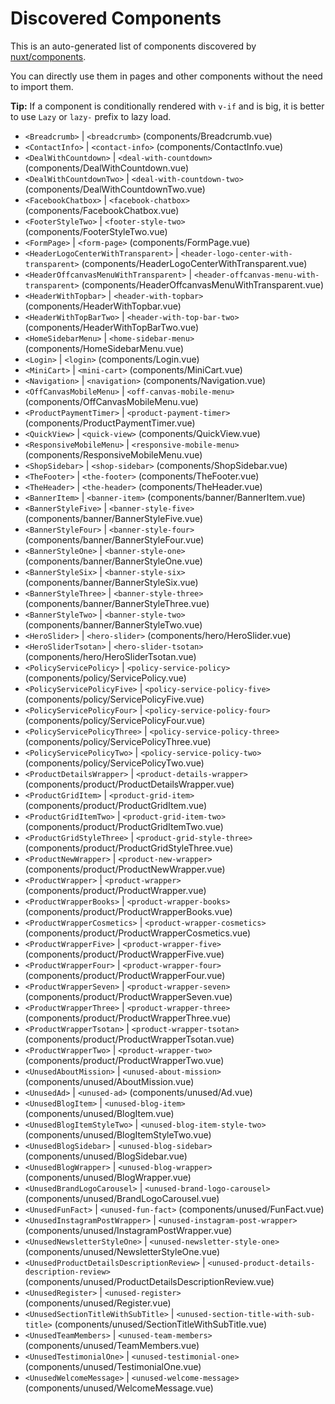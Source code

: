 # Discovered Components

This is an auto-generated list of components discovered by [nuxt/components](https://github.com/nuxt/components).

You can directly use them in pages and other components without the need to import them.

**Tip:** If a component is conditionally rendered with `v-if` and is big, it is better to use `Lazy` or `lazy-` prefix to lazy load.

- `<Breadcrumb>` | `<breadcrumb>` (components/Breadcrumb.vue)
- `<ContactInfo>` | `<contact-info>` (components/ContactInfo.vue)
- `<DealWithCountdown>` | `<deal-with-countdown>` (components/DealWithCountdown.vue)
- `<DealWithCountdownTwo>` | `<deal-with-countdown-two>` (components/DealWithCountdownTwo.vue)
- `<FacebookChatbox>` | `<facebook-chatbox>` (components/FacebookChatbox.vue)
- `<FooterStyleTwo>` | `<footer-style-two>` (components/FooterStyleTwo.vue)
- `<FormPage>` | `<form-page>` (components/FormPage.vue)
- `<HeaderLogoCenterWithTransparent>` | `<header-logo-center-with-transparent>` (components/HeaderLogoCenterWithTransparent.vue)
- `<HeaderOffcanvasMenuWithTransparent>` | `<header-offcanvas-menu-with-transparent>` (components/HeaderOffcanvasMenuWithTransparent.vue)
- `<HeaderWithTopbar>` | `<header-with-topbar>` (components/HeaderWithTopbar.vue)
- `<HeaderWithTopBarTwo>` | `<header-with-top-bar-two>` (components/HeaderWithTopBarTwo.vue)
- `<HomeSidebarMenu>` | `<home-sidebar-menu>` (components/HomeSidebarMenu.vue)
- `<Login>` | `<login>` (components/Login.vue)
- `<MiniCart>` | `<mini-cart>` (components/MiniCart.vue)
- `<Navigation>` | `<navigation>` (components/Navigation.vue)
- `<OffCanvasMobileMenu>` | `<off-canvas-mobile-menu>` (components/OffCanvasMobileMenu.vue)
- `<ProductPaymentTimer>` | `<product-payment-timer>` (components/ProductPaymentTimer.vue)
- `<QuickView>` | `<quick-view>` (components/QuickView.vue)
- `<ResponsiveMobileMenu>` | `<responsive-mobile-menu>` (components/ResponsiveMobileMenu.vue)
- `<ShopSidebar>` | `<shop-sidebar>` (components/ShopSidebar.vue)
- `<TheFooter>` | `<the-footer>` (components/TheFooter.vue)
- `<TheHeader>` | `<the-header>` (components/TheHeader.vue)
- `<BannerItem>` | `<banner-item>` (components/banner/BannerItem.vue)
- `<BannerStyleFive>` | `<banner-style-five>` (components/banner/BannerStyleFive.vue)
- `<BannerStyleFour>` | `<banner-style-four>` (components/banner/BannerStyleFour.vue)
- `<BannerStyleOne>` | `<banner-style-one>` (components/banner/BannerStyleOne.vue)
- `<BannerStyleSix>` | `<banner-style-six>` (components/banner/BannerStyleSix.vue)
- `<BannerStyleThree>` | `<banner-style-three>` (components/banner/BannerStyleThree.vue)
- `<BannerStyleTwo>` | `<banner-style-two>` (components/banner/BannerStyleTwo.vue)
- `<HeroSlider>` | `<hero-slider>` (components/hero/HeroSlider.vue)
- `<HeroSliderTsotan>` | `<hero-slider-tsotan>` (components/hero/HeroSliderTsotan.vue)
- `<PolicyServicePolicy>` | `<policy-service-policy>` (components/policy/ServicePolicy.vue)
- `<PolicyServicePolicyFive>` | `<policy-service-policy-five>` (components/policy/ServicePolicyFive.vue)
- `<PolicyServicePolicyFour>` | `<policy-service-policy-four>` (components/policy/ServicePolicyFour.vue)
- `<PolicyServicePolicyThree>` | `<policy-service-policy-three>` (components/policy/ServicePolicyThree.vue)
- `<PolicyServicePolicyTwo>` | `<policy-service-policy-two>` (components/policy/ServicePolicyTwo.vue)
- `<ProductDetailsWrapper>` | `<product-details-wrapper>` (components/product/ProductDetailsWrapper.vue)
- `<ProductGridItem>` | `<product-grid-item>` (components/product/ProductGridItem.vue)
- `<ProductGridItemTwo>` | `<product-grid-item-two>` (components/product/ProductGridItemTwo.vue)
- `<ProductGridStyleThree>` | `<product-grid-style-three>` (components/product/ProductGridStyleThree.vue)
- `<ProductNewWrapper>` | `<product-new-wrapper>` (components/product/ProductNewWrapper.vue)
- `<ProductWrapper>` | `<product-wrapper>` (components/product/ProductWrapper.vue)
- `<ProductWrapperBooks>` | `<product-wrapper-books>` (components/product/ProductWrapperBooks.vue)
- `<ProductWrapperCosmetics>` | `<product-wrapper-cosmetics>` (components/product/ProductWrapperCosmetics.vue)
- `<ProductWrapperFive>` | `<product-wrapper-five>` (components/product/ProductWrapperFive.vue)
- `<ProductWrapperFour>` | `<product-wrapper-four>` (components/product/ProductWrapperFour.vue)
- `<ProductWrapperSeven>` | `<product-wrapper-seven>` (components/product/ProductWrapperSeven.vue)
- `<ProductWrapperThree>` | `<product-wrapper-three>` (components/product/ProductWrapperThree.vue)
- `<ProductWrapperTsotan>` | `<product-wrapper-tsotan>` (components/product/ProductWrapperTsotan.vue)
- `<ProductWrapperTwo>` | `<product-wrapper-two>` (components/product/ProductWrapperTwo.vue)
- `<UnusedAboutMission>` | `<unused-about-mission>` (components/unused/AboutMission.vue)
- `<UnusedAd>` | `<unused-ad>` (components/unused/Ad.vue)
- `<UnusedBlogItem>` | `<unused-blog-item>` (components/unused/BlogItem.vue)
- `<UnusedBlogItemStyleTwo>` | `<unused-blog-item-style-two>` (components/unused/BlogItemStyleTwo.vue)
- `<UnusedBlogSidebar>` | `<unused-blog-sidebar>` (components/unused/BlogSidebar.vue)
- `<UnusedBlogWrapper>` | `<unused-blog-wrapper>` (components/unused/BlogWrapper.vue)
- `<UnusedBrandLogoCarousel>` | `<unused-brand-logo-carousel>` (components/unused/BrandLogoCarousel.vue)
- `<UnusedFunFact>` | `<unused-fun-fact>` (components/unused/FunFact.vue)
- `<UnusedInstagramPostWrapper>` | `<unused-instagram-post-wrapper>` (components/unused/InstagramPostWrapper.vue)
- `<UnusedNewsletterStyleOne>` | `<unused-newsletter-style-one>` (components/unused/NewsletterStyleOne.vue)
- `<UnusedProductDetailsDescriptionReview>` | `<unused-product-details-description-review>` (components/unused/ProductDetailsDescriptionReview.vue)
- `<UnusedRegister>` | `<unused-register>` (components/unused/Register.vue)
- `<UnusedSectionTitleWithSubTitle>` | `<unused-section-title-with-sub-title>` (components/unused/SectionTitleWithSubTitle.vue)
- `<UnusedTeamMembers>` | `<unused-team-members>` (components/unused/TeamMembers.vue)
- `<UnusedTestimonialOne>` | `<unused-testimonial-one>` (components/unused/TestimonialOne.vue)
- `<UnusedWelcomeMessage>` | `<unused-welcome-message>` (components/unused/WelcomeMessage.vue)
